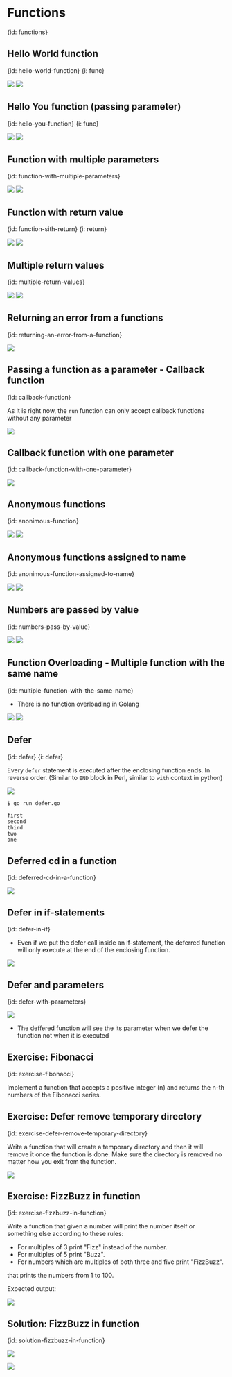 # Functions
{id: functions}

## Hello World function
{id: hello-world-function}
{i: func}

![](examples/function-hello-world/hello_world_function.go)
![](examples/function-hello-world/hello_world_function.out)


## Hello You function (passing parameter)
{id: hello-you-function}
{i: func}

![](examples/go-functions/hello_foo_function.go)
![](examples/go-functions/hello_foo_function.out)

## Function with multiple parameters
{id: function-with-multiple-parameters}

![](examples/print-substring-function/print_substring_function.go)
![](examples/print-substring-function/print_substring_function.out)

## Function with return value
{id: function-sith-return}
{i: return}

![](examples/function-return/function_return.go)
![](examples/function-return/function_return.out)


## Multiple return values
{id: multiple-return-values}

![](examples/function-multiple-return/multiple_return_function.go)
![](examples/function-multiple-return/multiple_return_function.out)

## Returning an error from a functions
{id: returning-an-error-from-a-function}

![](examples/function-return-error/return_error.go)


## Passing a function as a parameter - Callback function
{id: callback-function}

As it is right now, the `run` function can only accept callback functions without any parameter

![](examples/callback-function/callback_function.go)


## Callback function with one parameter
{id: callback-function-with-one-parameter}


![](examples/callback-function-param/callback_function_param.go)


## Anonymous functions
{id: anonimous-function}

![](examples/function-anonimous/anonymous_function.go)
![](examples/function-anonimous/anonymous_function.out)

## Anonymous functions assigned to name
{id: anonimous-function-assigned-to-name}

![](examples/anonymous-function-with-name/anonymous_function_with_name.go)
![](examples/anonymous-function-with-name/anonymous_function_with_name.out)


## Numbers are passed by value
{id: numbers-pass-by-value}

![](examples/function-increment/function_increment.go)
![](examples/function-increment/function_increment.out)

## Function Overloading - Multiple function with the same name
{id: multiple-function-with-the-same-name}

* There is no function overloading in Golang

![](examples/redeclare-function/redeclare_function.go)
![](examples/redeclare-function/redeclare_function.out)


## Defer
{id: defer}
{i: defer}


Every `defer` statement is executed after the enclosing function ends.
In reverse order. (Similar to `END` block in Perl, similar to `with` context in python)

![](examples/defer/defer.go)

```
$ go run defer.go

first
second
third
two
one
```

## Deferred cd in a function
{id: deferred-cd-in-a-function}

![](examples/cd-and-back/deferred_cd.go)


## Defer in if-statements 
{id: defer-in-if}

* Even if we put the defer call inside an if-statement, the deferred function will only execute at the end of the enclosing function.

![](examples/defer-no-in-if/defer_no_in_if.go)


## Defer and parameters
{id: defer-with-parameters}

![](examples/defer-and-parameters/defer_and_parameters.go)

* The deffered function will see the its parameter when we defer the function not when it is executed

## Exercise: Fibonacci
{id: exercise-fibonacci}

Implement a function that accepts a positive integer (n) and returns the n-th numbers of the Fibonacci series.

## Exercise: Defer remove temporary directory
{id: exercise-defer-remove-temporary-directory}

Write a function that will create a temporary directory and then it will remove it once the function is done.
Make sure the directory is removed no matter how you exit from the function.

![](examples/remove-temp-directory/remove_temp_directory.go)

## Exercise: FizzBuzz in function
{id: exercise-fizzbuzz-in-function}

Write a function that given a number will print the number itself or something else according to these rules:
* For multiples of 3 print "Fizz" instead of the number.
* For multiples of 5 print "Buzz".
* For numbers which are multiples of both three and five print "FizzBuzz".

 that prints the numbers from 1 to 100.


Expected output:

![](examples/fizzbuzz-main/fizzbuzz_main.out)


## Solution: FizzBuzz in function
{id: solution-fizzbuzz-in-function}

![](examples/fizzbuzz/fizzbuzz.go)

![](examples/fizzbuzz/fizzbuzz_test.go)

